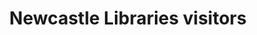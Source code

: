 ---
schema: default
title: Newcastle Libraries visitors
organization: Newcastle City Council
notes: Number of people who have entered a library building
resources:
  - name: 2008 onwards monthly visitors
    url: >-
      https://raw.githubusercontent.com/ToonLibraries/library-open-data/master/visitor-figures/2008-onwards-monthly-visits.csv
    format: csv
license: 'https://creativecommons.org/publicdomain/zero/1.0/'
category:
  - Visitors
maintainer: Newcastle Libraries
maintainer_email: information@newcastle.gov.uk
---
